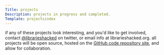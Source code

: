 ```yaml
---
Title: projects
Description: projects in progress and completed.
Template: projectsindex
---
```


if any of these projects look interesting, and you'd like to get involved, contact [@librarieshacked](https://twitter.com/librarieshacked) on twitter, or email info at librarieshacked.org.  all projects will be open source, hosted on the [GitHub code repository site](https://www.github.com/librarieshacked), and allow for collaboration.
